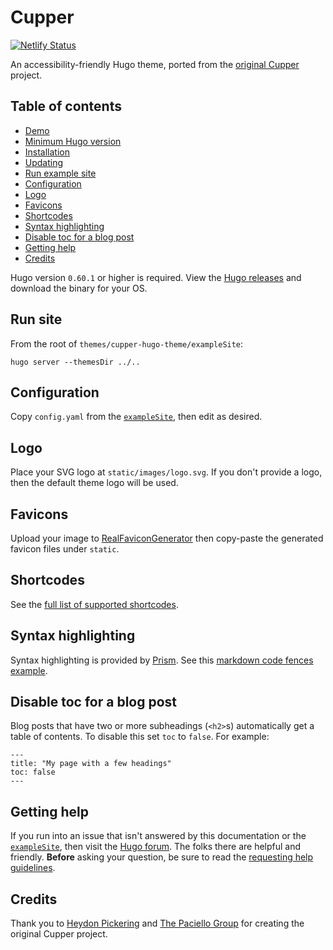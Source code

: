 # Cupper

[![Netlify Status](https://api.netlify.com/api/v1/badges/99f6ecc6-7506-446d-9427-2815dc6dec9e/deploy-status)](https://app.netlify.com/sites/danieljuan/deploys)

An accessibility-friendly Hugo theme, ported from the [original Cupper](https://github.com/ThePacielloGroup/cupper) project.

## Table of contents

- [Demo](#demo)
- [Minimum Hugo version](#minimum-hugo-version)
- [Installation](#installation)
- [Updating](#updating)
- [Run example site](#run-example-site)
- [Configuration](#configuration)
- [Logo](#logo)
- [Favicons](#favicons)
- [Shortcodes](#shortcodes)
- [Syntax highlighting](#syntax-highlighting)
- [Disable toc for a blog post](#disable-toc-for-a-blog-post)
- [Getting help](#getting-help)
- [Credits](#credits)


Hugo version `0.60.1` or higher is required. View the [Hugo releases](https://github.com/gohugoio/hugo/releases) and download the binary for your OS.

## Run site

From the root of `themes/cupper-hugo-theme/exampleSite`:

```
hugo server --themesDir ../..
```

## Configuration

Copy `config.yaml` from the [`exampleSite`](https://github.com/zwbetz-gh/cupper-hugo-theme/tree/master/exampleSite), then edit as desired. 

## Logo

Place your SVG logo at `static/images/logo.svg`. If you don't provide a logo, then the default theme logo will be used. 

## Favicons

Upload your image to [RealFaviconGenerator](https://realfavicongenerator.net/) then copy-paste the generated favicon files under `static`. 

## Shortcodes

See the [full list of supported shortcodes](https://cupper-hugo-theme.netlify.com/cupper-shortcodes/).

## Syntax highlighting

Syntax highlighting is provided by [Prism](https://prismjs.com/). See this [markdown code fences example](https://cupper-hugo-theme.netlify.com/cupper-shortcodes/#syntax-highlighting).


## Disable toc for a blog post

Blog posts that have two or more subheadings (`<h2>`s) automatically get a table of contents. To disable this set `toc` to `false`. For example:

```
---
title: "My page with a few headings"
toc: false
---
```

## Getting help

If you run into an issue that isn't answered by this documentation or the [`exampleSite`](https://github.com/zwbetz-gh/cupper-hugo-theme/tree/master/exampleSite), then visit the [Hugo forum](https://discourse.gohugo.io/). The folks there are helpful and friendly. **Before** asking your question, be sure to read the [requesting help guidelines](https://discourse.gohugo.io/t/requesting-help/9132).

## Credits

Thank you to [Heydon Pickering](http://www.heydonworks.com) and [The Paciello Group](https://www.paciellogroup.com/) for creating the original Cupper project. 
